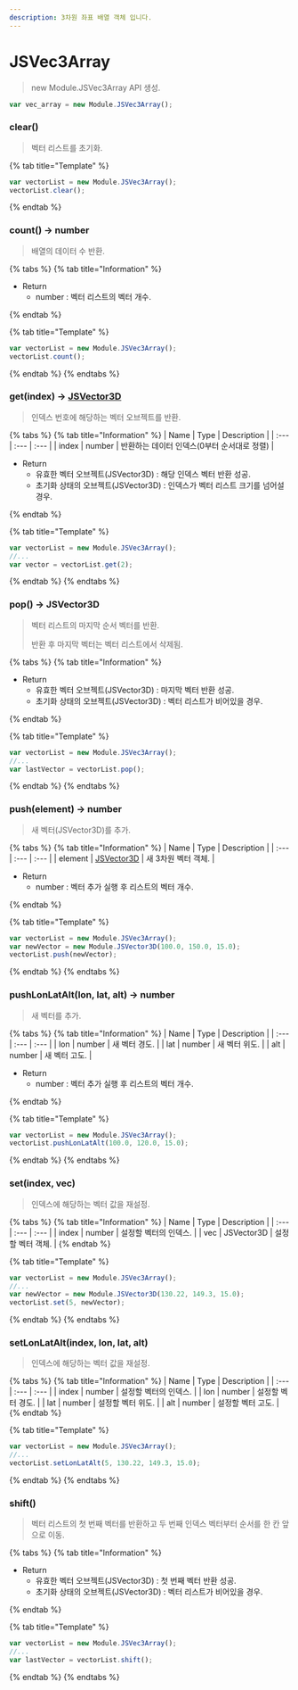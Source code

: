 ```yaml
---
description: 3차원 좌표 배열 객체 입니다.
---
```


# JSVec3Array

> new Module.JSVec3Array API 생성.

```javascript
var vec_array = new Module.JSVec3Array();
```

### clear()

> 벡터 리스트를 초기화.

{% tab title="Template" %}

```javascript
var vectorList = new Module.JSVec3Array();
vectorList.clear();
```

{% endtab %}

### count() → number

> 배열의 데이터 수 반환.

{% tabs %}
{% tab title="Information" %}

-   Return
    -   number : 벡터 리스트의 벡터 개수.

{% endtab %}

{% tab title="Template" %}

```javascript
var vectorList = new Module.JSVec3Array();
vectorList.count();
```

{% endtab %}
{% endtabs %}

### get(index) → [JSVector3D](../core/jsvector3d.md)

> 인덱스 번호에 해당하는 벡터 오브젝트를 반환.

{% tabs %}
{% tab title="Information" %}
| Name | Type | Description |
| :--- | :--- | :--- |
| index | number | 반환하는 데이터 인덱스(0부터 순서대로 정렬) |

-   Return
    -   유효한 벡터 오브젝트(JSVector3D) : 해당 인덱스 벡터 반환 성공.
    -   초기화 상태의 오브젝트(JSVector3D) : 인덱스가 벡터 리스트 크기를 넘어설 경우.

{% endtab %}

{% tab title="Template" %}

```javascript
var vectorList = new Module.JSVec3Array();
//...
var vector = vectorList.get(2);
```

{% endtab %}
{% endtabs %}

### pop() → JSVector3D

> 벡터 리스트의 마지막 순서 벡터를 반환.
>
> 반환 후 마지막 벡터는 벡터 리스트에서 삭제됨.

{% tabs %}
{% tab title="Information" %}

-   Return
    -   유효한 벡터 오브젝트(JSVector3D) : 마지막 벡터 반환 성공.
    -   초기화 상태의 오브젝트(JSVector3D) : 벡터 리스트가 비어있을 경우.

{% endtab %}

{% tab title="Template" %}

```javascript
var vectorList = new Module.JSVec3Array();
//...
var lastVector = vectorList.pop();
```

{% endtab %}
{% endtabs %}

### push(element) → number

> 새 벡터(JSVector3D)를 추가.

{% tabs %}
{% tab title="Information" %}
| Name | Type | Description |
| :--- | :--- | :--- |
| element | [JSVector3D](../core/jsvector3d.md) | 새 3차원 벡터 객체. |

-   Return
    -   number : 벡터 추가 실행 후 리스트의 벡터 개수.

{% endtab %}

{% tab title="Template" %}

```javascript
var vectorList = new Module.JSVec3Array();
var newVector = new Module.JSVector3D(100.0, 150.0, 15.0);
vectorList.push(newVector);
```

{% endtab %}
{% endtabs %}

### pushLonLatAlt(lon, lat, alt) → number

> 새 벡터를 추가.

{% tabs %}
{% tab title="Information" %}
| Name | Type | Description |
| :--- | :--- | :--- |
| lon | number | 새 벡터 경도. |
| lat | number | 새 벡터 위도. |
| alt | number | 새 벡터 고도. |

-   Return
    -   number : 벡터 추가 실행 후 리스트의 벡터 개수.

{% endtab %}

{% tab title="Template" %}

```javascript
var vectorList = new Module.JSVec3Array();
vectorList.pushLonLatAlt(100.0, 120.0, 15.0);
```

{% endtab %}
{% endtabs %}

### set(index, vec)

> 인덱스에 해당하는 벡터 값을 재설정.

{% tabs %}
{% tab title="Information" %}
| Name | Type | Description |
| :--- | :--- | :--- |
| index | number | 설정할 벡터의 인덱스. |
| vec | JSVector3D | 설정할 벡터 객체. |
{% endtab %}

{% tab title="Template" %}

```javascript
var vectorList = new Module.JSVec3Array();
//...
var newVector = new Module.JSVector3D(130.22, 149.3, 15.0);
vectorList.set(5, newVector);
```

{% endtab %}
{% endtabs %}

### setLonLatAlt(index, lon, lat, alt)

> 인덱스에 해당하는 벡터 값을 재설정.

{% tabs %}
{% tab title="Information" %}
| Name | Type | Description |
| :--- | :--- | :--- |
| index | number | 설정할 벡터의 인덱스. |
| lon | number | 설정할 벡터 경도. |
| lat | number | 설정할 벡터 위도. |
| alt | number | 설정할 벡터 고도. |
{% endtab %}

{% tab title="Template" %}

```javascript
var vectorList = new Module.JSVec3Array();
//...
vectorList.setLonLatAlt(5, 130.22, 149.3, 15.0);
```

{% endtab %}
{% endtabs %}

### shift()

> 벡터 리스트의 첫 번째 벡터를 반환하고 두 번째 인덱스 벡터부터 순서를 한 칸 앞으로 이동.

{% tabs %}
{% tab title="Information" %}

-   Return
    -   유효한 벡터 오브젝트(JSVector3D) : 첫 번째 벡터 반환 성공.
    -   초기화 상태의 오브젝트(JSVector3D) : 벡터 리스트가 비어있을 경우.

{% endtab %}

{% tab title="Template" %}

```javascript
var vectorList = new Module.JSVec3Array();
//...
var lastVector = vectorList.shift();
```

{% endtab %}
{% endtabs %}

